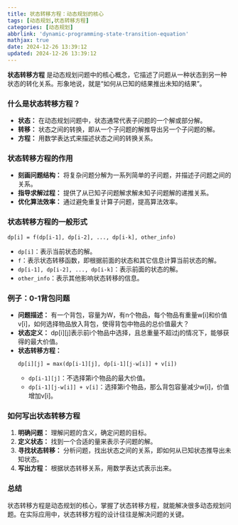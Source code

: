 ```yaml
---
title: 状态转移方程：动态规划的核心
tags: [动态规划,状态转移方程]
categories: [动态规划]
abbrlink: 'dynamic-programming-state-transition-equation'
mathjax: true
date: 2024-12-26 13:39:12
updated: 2024-12-26 13:39:12
---
```


**状态转移方程** 是动态规划问题中的核心概念，它描述了问题从一种状态到另一种状态的转化关系。形象地说，就是“如何从已知的结果推出未知的结果”。

### 什么是状态转移方程？

* **状态：** 在动态规划问题中，状态通常代表子问题的一个解或部分解。
* **转移：** 状态之间的转换，即从一个子问题的解推导出另一个子问题的解。
* **方程：** 用数学表达式来描述状态之间的转换关系。

### 状态转移方程的作用

* **刻画问题结构：** 将复杂问题分解为一系列简单的子问题，并描述子问题之间的关系。
* **指导求解过程：** 提供了从已知子问题解求解未知子问题解的递推关系。
* **优化算法效率：** 通过避免重复计算子问题，提高算法效率。

### 状态转移方程的一般形式

```
dp[i] = f(dp[i-1], dp[i-2], ..., dp[i-k], other_info)
```

* `dp[i]`：表示当前状态的解。
* `f`：表示状态转移函数，即根据前面的状态和其它信息计算当前状态的解。
* `dp[i-1], dp[i-2], ..., dp[i-k]`：表示前面的状态的解。
* `other_info`：表示其他影响状态转移的信息。

### 例子：0-1背包问题

* **问题描述：** 有一个背包，容量为W，有n个物品，每个物品有重量w[i]和价值v[i]，如何选择物品放入背包，使得背包中物品的总价值最大？
* **状态定义：** dp[i][j]表示前i个物品中选择，且总重量不超过j的情况下，能够获得的最大价值。
* **状态转移方程：**
  ```
  dp[i][j] = max(dp[i-1][j], dp[i-1][j-w[i]] + v[i])
  ```
    * `dp[i-1][j]`：不选择第i个物品的最大价值。
    * `dp[i-1][j-w[i]] + v[i]`：选择第i个物品，那么背包容量减少w[i]，价值增加v[i]。

### 如何写出状态转移方程

1. **明确问题：** 理解问题的含义，确定问题的目标。
2. **定义状态：** 找到一个合适的量来表示子问题的解。
3. **寻找状态转移：** 分析问题，找出状态之间的关系，即如何从已知状态推导出未知状态。
4. **写出方程：** 根据状态转移关系，用数学表达式表示出来。

### 总结

状态转移方程是动态规划的核心，掌握了状态转移方程，就能解决很多动态规划问题。在实际应用中，状态转移方程的设计往往是解决问题的关键。